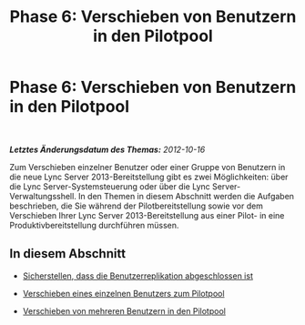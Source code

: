 ﻿---
title: 'Phase 6: Verschieben von Benutzern in den Pilotpool'
TOCTitle: 'Phase 6: Verschieben von Benutzern in den Pilotpool'
ms:assetid: 676df4a5-2ef8-4f12-8b92-ce133d731fcc
ms:mtpsurl: https://technet.microsoft.com/de-de/library/JJ204968(v=OCS.15)
ms:contentKeyID: 49294251
ms.date: 05/19/2016
mtps_version: v=OCS.15
ms.translationtype: HT
---

# Phase 6: Verschieben von Benutzern in den Pilotpool

 

_**Letztes Änderungsdatum des Themas:** 2012-10-16_

Zum Verschieben einzelner Benutzer oder einer Gruppe von Benutzern in die neue Lync Server 2013-Bereitstellung gibt es zwei Möglichkeiten: über die Lync Server-Systemsteuerung oder über die Lync Server-Verwaltungsshell. In den Themen in diesem Abschnitt werden die Aufgaben beschrieben, die Sie während der Pilotbereitstellung sowie vor dem Verschieben Ihrer Lync Server 2013-Bereitstellung aus einer Pilot- in eine Produktivbereitstellung durchführen müssen.

## In diesem Abschnitt

  - [Sicherstellen, dass die Benutzerreplikation abgeschlossen ist](verify-user-replication-has-completed_1.md)

  - [Verschieben eines einzelnen Benutzers zum Pilotpool](move-a-single-user-to-the-pilot-pool_1.md)

  - [Verschieben von mehreren Benutzern in den Pilotpool](move-multiple-users-to-the-pilot-pool_1.md)


